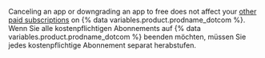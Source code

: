 Canceling an app or downgrading an app to free does not affect your [other paid subscriptions](/articles/about-billing-on-github) on {% data variables.product.prodname_dotcom %}. Wenn Sie alle kostenpflichtigen Abonnements auf {% data variables.product.prodname_dotcom %} beenden möchten, müssen Sie jedes kostenpflichtige Abonnement separat herabstufen.
